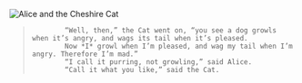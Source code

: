 ![Alice and the Cheshire Cat](https://www.gutenberg.org/files/19778/19778-h/images/p084.png)

>             “Well, then,” the Cat went on, “you see a dog growls when it’s angry, and wags its tail when it’s pleased.  
>             Now *I* growl when I’m pleased, and wag my tail when I’m angry. Therefore I’m mad.”  
>             “I call it purring, not growling,” said Alice.  
>             “Call it what you like,” said the Cat.
